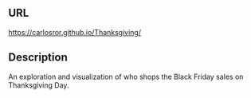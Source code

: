 ## URL
https://carlosror.github.io/Thanksgiving/

## Description
  An exploration and visualization of who shops the Black Friday sales on Thanksgiving Day.
